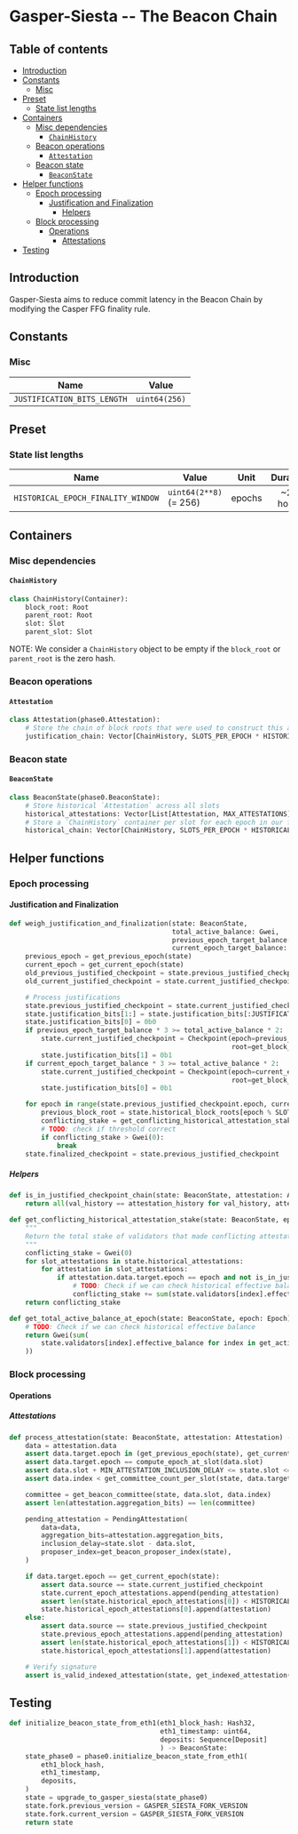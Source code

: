 # Gasper-Siesta -- The Beacon Chain

## Table of contents
<!-- TOC -->
<!-- START doctoc generated TOC please keep comment here to allow auto update -->
<!-- DON'T EDIT THIS SECTION, INSTEAD RE-RUN doctoc TO UPDATE -->

- [Introduction](#introduction)
- [Constants](#constants)
  - [Misc](#misc)
- [Preset](#preset)
  - [State list lengths](#state-list-lengths)
- [Containers](#containers)
  - [Misc dependencies](#misc-dependencies)
    - [`ChainHistory`](#chainhistory)
  - [Beacon operations](#beacon-operations)
    - [`Attestation`](#attestation)
  - [Beacon state](#beacon-state)
    - [`BeaconState`](#beaconstate)
- [Helper functions](#helper-functions)
  - [Epoch processing](#epoch-processing)
    - [Justification and Finalization](#justification-and-finalization)
      - [Helpers](#helpers)
  - [Block processing](#block-processing)
    - [Operations](#operations)
      - [Attestations](#attestations)
- [Testing](#testing)

<!-- END doctoc generated TOC please keep comment here to allow auto update -->
<!-- /TOC -->



## Introduction
Gasper-Siesta aims to reduce commit latency in the Beacon Chain by modifying the Casper FFG finality rule.


## Constants

### Misc 

| Name | Value |
| - | - |
| `JUSTIFICATION_BITS_LENGTH` | `uint64(256)` |


## Preset

### State list lengths 
| Name | Value | Unit | Duration |
| - | - | :-: | :-: |
| `HISTORICAL_EPOCH_FINALITY_WINDOW` | `uint64(2**8)` (= 256) | epochs | ~27 hours |


## Containers

### Misc dependencies

#### `ChainHistory`
```python
class ChainHistory(Container):
    block_root: Root
    parent_root: Root
    slot: Slot
    parent_slot: Slot
```
NOTE: We consider a `ChainHistory` object to be empty if the `block_root` or `parent_root` is the zero hash.


### Beacon operations

#### `Attestation`

```python
class Attestation(phase0.Attestation):
    # Store the chain of block roots that were used to construct this attestation
    justification_chain: Vector[ChainHistory, SLOTS_PER_EPOCH * HISTORICAL_EPOCH_FINALITY_WINDOW]
```


### Beacon state

#### `BeaconState`

```python
class BeaconState(phase0.BeaconState):
    # Store historical `Attestation` across all slots
    historical_attestations: Vector[List[Attestation, MAX_ATTESTATIONS], SLOTS_PER_EPOCH * HISTORICAL_EPOCH_FINALITY_WINDOW]
    # Store a `ChainHistory` container per slot for each epoch in our finality window
    historical_chain: Vector[ChainHistory, SLOTS_PER_EPOCH * HISTORICAL_EPOCH_FINALITY_WINDOW]
```

## Helper functions

### Epoch processing

#### Justification and Finalization
```python
def weigh_justification_and_finalization(state: BeaconState,
                                         total_active_balance: Gwei,
                                         previous_epoch_target_balance: Gwei,
                                         current_epoch_target_balance: Gwei) -> None:
    previous_epoch = get_previous_epoch(state)
    current_epoch = get_current_epoch(state)
    old_previous_justified_checkpoint = state.previous_justified_checkpoint
    old_current_justified_checkpoint = state.current_justified_checkpoint

    # Process justifications
    state.previous_justified_checkpoint = state.current_justified_checkpoint
    state.justification_bits[1:] = state.justification_bits[:JUSTIFICATION_BITS_LENGTH - 1]
    state.justification_bits[0] = 0b0
    if previous_epoch_target_balance * 3 >= total_active_balance * 2:
        state.current_justified_checkpoint = Checkpoint(epoch=previous_epoch,
                                                        root=get_block_root(state, previous_epoch))
        state.justification_bits[1] = 0b1
    if current_epoch_target_balance * 3 >= total_active_balance * 2:
        state.current_justified_checkpoint = Checkpoint(epoch=current_epoch,
                                                        root=get_block_root(state, current_epoch))
        state.justification_bits[0] = 0b1

    for epoch in range(state.previous_justified_checkpoint.epoch, current_epoch):
        previous_block_root = state.historical_block_roots[epoch % SLOTS_PER_HISTORICAL_ROOT]
        conflicting_stake = get_conflicting_historical_attestation_stake(state, epoch, previous_block_root)
        # TODO: check if threshold correct
        if conflicting_stake > Gwei(0):
            break
    state.finalized_checkpoint = state.previous_justified_checkpoint
```

##### Helpers

```python
def is_in_justified_checkpoint_chain(state: BeaconState, attestation: Attestation) -> bool:
    return all(val_history == attestation_history for val_history, attestation_history in zip(state.historical_chain, attestation.justification_chain))
```

```python
def get_conflicting_historical_attestation_stake(state: BeaconState, epoch: Epoch, block_root: Root) -> Gwei:
    """
    Return the total stake of validators that made conflicting attestations for the given epoch and block root.
    """ 
    conflicting_stake = Gwei(0)
    for slot_attestations in state.historical_attestations:
        for attestation in slot_attestations:
            if attestation.data.target.epoch == epoch and not is_in_justified_checkpoint_chain(state, attestation):
                # TODO: Check if we can check historical effective balance
                conflicting_stake += sum(state.validators[index].effective_balance for index in get_attesting_indices(state, attestation))
    return conflicting_stake
```

```python
def get_total_active_balance_at_epoch(state: BeaconState, epoch: Epoch) -> Gwei:
    # TODO: Check if we can check historical effective balance
    return Gwei(sum(
        state.validators[index].effective_balance for index in get_active_validator_indices(state, epoch)
    ))
```

### Block processing

#### Operations

##### Attestations

```python
def process_attestation(state: BeaconState, attestation: Attestation) -> None:
    data = attestation.data
    assert data.target.epoch in (get_previous_epoch(state), get_current_epoch(state))
    assert data.target.epoch == compute_epoch_at_slot(data.slot)
    assert data.slot + MIN_ATTESTATION_INCLUSION_DELAY <= state.slot <= data.slot + SLOTS_PER_EPOCH
    assert data.index < get_committee_count_per_slot(state, data.target.epoch)

    committee = get_beacon_committee(state, data.slot, data.index)
    assert len(attestation.aggregation_bits) == len(committee)

    pending_attestation = PendingAttestation(
        data=data,
        aggregation_bits=attestation.aggregation_bits,
        inclusion_delay=state.slot - data.slot,
        proposer_index=get_beacon_proposer_index(state),
    )

    if data.target.epoch == get_current_epoch(state):
        assert data.source == state.current_justified_checkpoint
        state.current_epoch_attestations.append(pending_attestation)
        assert len(state.historical_epoch_attestations[0]) < HISTORICAL_EPOCH_FINALITY_WINDOW
        state.historical_epoch_attestations[0].append(attestation)
    else:
        assert data.source == state.previous_justified_checkpoint
        state.previous_epoch_attestations.append(pending_attestation)
        assert len(state.historical_epoch_attestations[1]) < HISTORICAL_EPOCH_FINALITY_WINDOW
        state.historical_epoch_attestations[1].append(attestation)

    # Verify signature
    assert is_valid_indexed_attestation(state, get_indexed_attestation(state, attestation))
```

## Testing

```python
def initialize_beacon_state_from_eth1(eth1_block_hash: Hash32,
                                      eth1_timestamp: uint64,
                                      deposits: Sequence[Deposit]
                                      ) -> BeaconState:
    state_phase0 = phase0.initialize_beacon_state_from_eth1(
        eth1_block_hash,
        eth1_timestamp,
        deposits,
    )
    state = upgrade_to_gasper_siesta(state_phase0)
    state.fork.previous_version = GASPER_SIESTA_FORK_VERSION
    state.fork.current_version = GASPER_SIESTA_FORK_VERSION
    return state
```